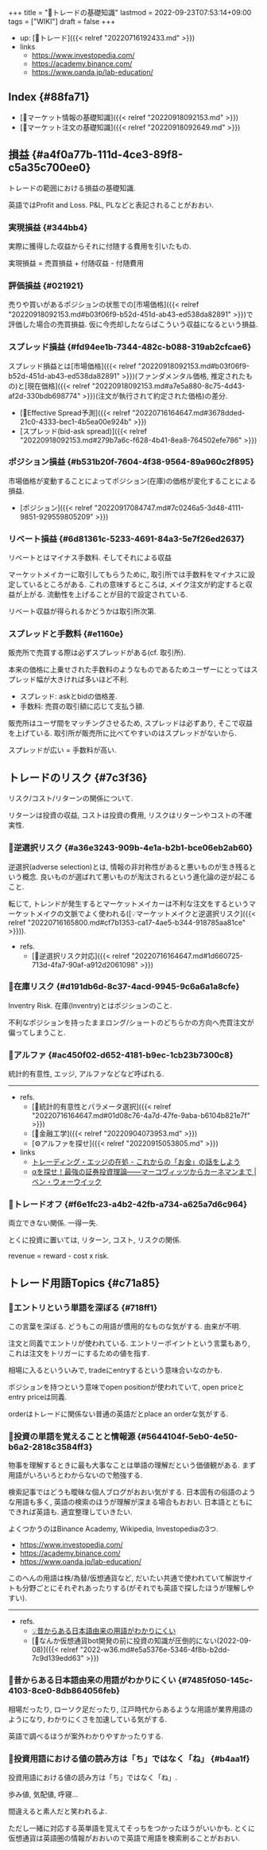 +++
title = "📝トレードの基礎知識"
lastmod = 2022-09-23T07:53:14+09:00
tags = ["WIKI"]
draft = false
+++

-   up: [📝トレード]({{< relref "20220716192433.md" >}})
-   links
    -   <https://www.investopedia.com/>
    -   <https://academy.binance.com/>
    -   <https://www.oanda.jp/lab-education/>


## Index {#88fa71}

-   [📝マーケット情報の基礎知識]({{< relref "20220918092153.md" >}})
-   [📝マーケット注文の基礎知識]({{< relref "20220918092649.md" >}})


## 損益 {#a4f0a77b-111d-4ce3-89f8-c5a35c700ee0}

トレードの範囲における損益の基礎知識.

英語ではProfit and Loss. P&L, PLなどと表記されることがおおい.


### 実現損益 {#344bb4}

実際に獲得した収益からそれに付随する費用を引いたもの.

実現損益 = 売買損益 + 付随収益 - 付随費用


### 評価損益 {#021921}

売りや買いがあるポジションの状態での[市場価格]({{< relref "20220918092153.md#b03f06f9-b52d-451d-ab43-ed538da82891" >}})で評価した場合の売買損益. 仮に今売却したならばこういう収益になるという損益.


### スプレッド損益 {#fd94ee1b-7344-482c-b088-319ab2cfcae6}

スプレッド損益とは[市場価格]({{< relref "20220918092153.md#b03f06f9-b52d-451d-ab43-ed538da82891" >}})(ファンダメンタル価格, 推定されたもの)と[現在価格]({{< relref "20220918092153.md#a7e5a880-8c75-4d43-af2d-330bdb698774" >}})(注文が執行されて約定された価格)の差分.

-   [📍Effective Spread予測]({{< relref "20220716164647.md#3678dded-21c0-4333-bec1-4b5ea00e924b" >}})
-   [スプレッド(bid-ask spread)]({{< relref "20220918092153.md#279b7a6c-f628-4b41-8ea8-764502efe786" >}})


### ポジション損益 {#b531b20f-7604-4f38-9564-89a960c2f895}

市場価格が変動することによってポジション(在庫)の価格が変化することによる損益.

-   [ポジション]({{< relref "20220917084747.md#7c0246a5-3d48-4111-9851-929559805209" >}})


### リベート損益 {#6d81361c-5233-4691-84a3-5e7f26ed2637}

リベートとはマイナス手数料. そしてそれによる収益

マーケットメイカーに取引してもらうために, 取引所では手数料をマイナスに設定しているところがある. これの意味するところは, メイク注文が約定すると収益が上がる. 流動性を上げることが目的で設定されている.

リベート収益が得られるかどうかは取引所次第.


### スプレッドと手数料 {#e1160e}

販売所で売買する際は必ずスプレッドがある(cf. 取引所).

本来の価格に上乗せされた手数料のようなものであるためユーザーにとってはスプレッド幅が大きければ多いほど不利.

-   スプレッド: askとbidの価格差.
-   手数料: 売買の取引額に応じて支払う額.

販売所はユーザ間をマッチングさせるため, スプレッドは必ずあり, そこで収益を上げている. 取引所が販売所に比べてやすいのはスプレッドがないから.

スプレッドが広い = 手数料が高い.


## トレードのリスク {#7c3f36}

リスク/コスト/リターンの関係について.

リターンは投資の収益, コストは投資の費用, リスクはリターンやコストの不確実性.


### 📝逆選択リスク {#a36e3243-909b-4e1a-b2b1-bce06eb2ab60}

逆選択(adverse selection)とは, 情報の非対称性があると悪いものが生き残るという概念. 良いものが選ばれて悪いものが淘汰されるという進化論の逆が起こること.

転じて, トレンドが発生するとマーケットメイカーは不利な注文をするというマーケットメイクの文脈でよく使われる([💡マーケットメイクと逆選択リスク]({{< relref "20220716165800.md#cf7b1353-ca17-4ae5-b344-918785aa81ce" >}})).

-   refs.
    -   [📍逆選択リスク対応]({{< relref "20220716164647.md#1d660725-713d-4fa7-90af-a912d2061098" >}})


### 📝在庫リスク {#d191db6d-8c37-4acd-9945-9c6a6a1a8cfe}

Inventry Risk. 在庫(Inventry)とはポジションのこと.

不利なポジションを持ったままロング/ショートのどちらかの方向へ売買注文が偏ってしまうこと.


### 📝アルファ {#ac450f02-d652-4181-b9ec-1cb23b7300c8}

統計的有意性, エッジ, アルファなどなど呼ばれる.

---

-   refs.
    -   [📍統計的有意性とパラメータ選択]({{< relref "20220716164647.md#01d08c76-4a7d-47fe-9aba-b6104b821e7f" >}})
    -   [📝金融工学]({{< relref "20220904073953.md" >}})
    -   [⚙アルファを探せ]({{< relref "20220915053805.md" >}})
-   links
    -   [トレーディング・エッジの在処 - これからの「お金」の話をしよう](https://we.love-profit.com/entry/2016/11/11/224557)
    -   [αを探せ！最強の証券投資理論――マーコヴィッツからカーネマンまで | ベン・ウォーウイック](https://www.amazon.co.jp/dp/4822243354)


### 📝トレードオフ {#f6e1fc23-a4b2-42fb-a734-a625a7d6c964}

両立できない関係. 一得一失.

とくに投資に置いては, リターン, コスト, リスクの関係.

revenue = reward - cost x risk.


## トレード用語Topics {#c71a85}


### 🤔エントリという単語を深ぼる {#718ff1}

この言葉を深ぼる. どうもこの用語が慣用的なものな気がする. 由来が不明.

注文と同義でエントリが使われている. エントリーポイントという言葉もあり, これは注文をトリガーにするための値を指す.

相場に入るといういみで, tradeにentryするという意味合いなのかも.

ポジションを持つという意味でopen positionが使われていて, open priceとentry priceは同義.

orderはトレードに関係ない普通の英語だとplace an orderな気がする.


### 🤔投資の単語を覚えることと情報源 {#5644104f-5eb0-4e50-b6a2-2818c3584ff3}

物事を理解するときに最も大事なことは単語の理解だという価値観がある. まず用語がいろいろとわからないので勉強する.

検索記事ではどうも曖昧な個人ブログがおおい気がする. 日本固有の俗語のような用語も多く, 英語の検索のほうが理解が深まる場合もおおい. 日本語とともにできれば英語も. 適宜整理していきたい.

よくつかうのはBinance Academy, Wikipedia, Investopediaの3つ.

-   <https://www.investopedia.com/>
-   <https://academy.binance.com/>
-   <https://www.oanda.jp/lab-education/>

このへんの用語は株/為替/仮想通貨など, だいたい共通で使われていて解説サイトも分野ごとにそれぞれあったりする(がそれでも英語で探したほうが理解しやすい).

---

-   refs.
    -   [💡昔からある日本語由来の用語がわかりにくい](#7485f050-145c-4103-8ce0-8db864056feb)
    -   [💭なんか仮想通貨bot開発の前に投資の知識が圧倒的にない(2022-09-08)]({{< relref "2022-w36.md#e5a5376e-5346-4f8b-b2dd-7c9d139edd63" >}})


### 🤔昔からある日本語由来の用語がわかりにくい {#7485f050-145c-4103-8ce0-8db864056feb}

相場だったり, ローソク足だったり, 江戸時代からあるような用語が業界用語のようになり, わかりにくさを加速している気がする.

英語で調べるほうが案外わかりやすかったりする.


### 🤔投資用語における値の読み方は「ち」ではなく「ね」 {#b4aa1f}

投資用語における値の読み方は「ち」ではなく「ね」.

歩み値, 気配値, 呼寝...

間違えると素人だと笑われるよ.

ただし一緒に対応する英単語を覚えてそっちをつかったほうがいいかも. とくに仮想通貨は英語圏の情報がおおいので英語で用語を検索刷ることがおおい.

